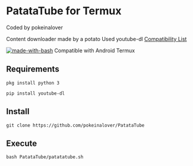 # PatataTube for Termux

Coded by pokeinalover

Content downloader made by a potato
Used youtube-dl
[Compatibility List](ytdl-org.github.io/youtube-dl/supportedsites.html)

[![made-with-bash](https://img.shields.io/badge/Made%20with-Bash-1f425f.svg)](https://www.gnu.org/software/bash/) Compatible with Android Termux
## Requirements
    pkg install python 3

    pip install youtube-dl

## Install

    git clone https://github.com/pokeinalover/PatataTube
## Execute
    bash PatataTube/patatatube.sh

